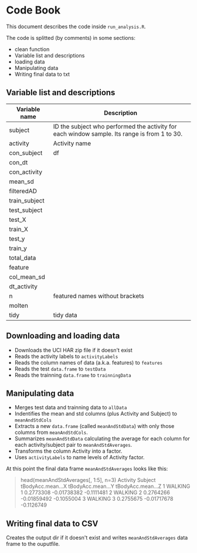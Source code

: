 Code Book
=========
This document describes the code inside `run_analysis.R`.

The code is splitted (by comments) in some sections:
        
* clean function
* Variable list and descriptions
* loading data
* Manipulating data
* Writing final data to txt

Variable list and descriptions
------------------------------
Variable name    | Description
-----------------|------------
subject          | ID the subject who performed the activity for each window sample. Its range is from 1 to 30.
activity         | Activity name
con_subject      |df
con_dt           |
con_activity     |
mean_sd          |
filteredAD       |
train_subject    |
test_subject     | 
test_X           |
train_X          |
test_y           |
train_y          |
total_data       |
feature          |
col_mean_sd      | 
dt_activity      |
n                | featured names without brackets
molten           |
tidy             | tidy data



## Downloading and loading data

* Downloads the UCI HAR zip file if it doesn't exist
* Reads the activity labels to `activityLabels`
* Reads the column names of data (a.k.a. features) to `features`
* Reads the test `data.frame` to `testData`
* Reads the trainning `data.frame` to `trainningData`

## Manipulating data

* Merges test data and trainning data to `allData`
* Indentifies the mean and std columns (plus Activity and Subject) to `meanAndStdCols`
* Extracts a new `data.frame` (called `meanAndStdData`) with only those columns from `meanAndStdCols`.
* Summarizes `meanAndStdData` calculating the average for each column for each activity/subject pair to `meanAndStdAverages`.
* Transforms the column Activity into a factor.
* Uses `activityLabels` to name levels of Activity factor.

At this point the final data frame `meanAndStdAverages` looks like this:

> head(meanAndStdAverages[, 1:5], n=3)
Activity Subject tBodyAcc.mean...X tBodyAcc.mean...Y tBodyAcc.mean...Z
1  WALKING       1         0.2773308       -0.01738382        -0.1111481
2  WALKING       2         0.2764266       -0.01859492        -0.1055004
3  WALKING       3         0.2755675       -0.01717678        -0.1126749


## Writing final data to CSV

Creates the output dir if it doesn't exist and writes `meanAndStdAverages` data frame to the ouputfile.

